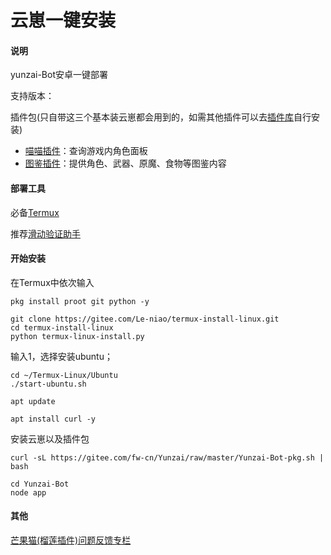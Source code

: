 # 云崽一键安装

#### 说明

yunzai-Bot安卓一键部署

支持版本：


插件包(只自带这三个基本装云崽都会用到的，如需其他插件可以去[插件库]()自行安装)
- [喵喵插件](https://gitee.com/yoimiya-kokomi/miao-plugin)：查询游戏内角色面板
- [图鉴插件](https://gitee.com/Ctrlcvs/xiaoyao-cvs-plugin)：提供角色、武器、原魔、食物等图鉴内容

#### 部署工具

必备[Termux](https://f-droid.org/repo/com.termux_118.apk)

推荐[滑动验证助手](https://maupdate.rainchan.win/txcaptcha.apk) 

#### 开始安装

在Termux中依次输入
```
pkg install proot git python -y
```
```
git clone https://gitee.com/Le-niao/termux-install-linux.git
cd termux-install-linux 
python termux-linux-install.py
```
输入1，选择安装ubuntu；
```
cd ~/Termux-Linux/Ubuntu
./start-ubuntu.sh
```
```
apt update
```
```
apt install curl -y
```

安装云崽以及插件包

```
curl -sL https://gitee.com/fw-cn/Yunzai/raw/master/Yunzai-Bot-pkg.sh | bash
```
```
cd Yunzai-Bot
node app
```
#### 其他

[芒果猫(榴莲插件)问题反馈专栏]()